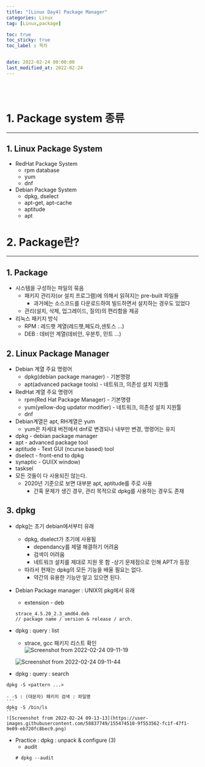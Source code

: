 ```yaml
---
title: "[Linux Day4] Package Manager"
categories: Linux
tag: [Linux,package]

toc: true
toc_sticky: true
toc_label : 목차


date: 2022-02-24 00:00:00
last_modified_at: 2022-02-24
---
```

<br>
<br>

# 1. Package system 종류
---
## 1. Linux Package System
* RedHat Package System
  - rpm database
  - yum
  - dnf
* Debian Package System
  - dpkg, dselect
  - apt-get, apt-cache
  - aptitude
  - apt

# 2. Package란?
---
## 1. Package
* 시스템을 구성하는 파일의 묶음
    - 패키지 관리자(or 설치 프로그램)에 의해서 읽혀지는 pre-built 파일들
    	+ 과거에는 소스코드를 다운로드하여 빌드하면서 설치하는 경우도 있었다
    - 관리(설치, 삭제, 업그레이드, 질의)의 편리함을 제공
* 리눅스 패키지 방식
    - RPM : 레드햇 계열(레드햇,페도라,센토스 ...)
    - DEB : 데비안 계열(데비안, 우분투, 민트 ...)
## 2. Linux Package Manager
* Debian 계열 주요 명령어
    - dpkg(debian package manager) - 기본명령
    - apt(advanced package tools) - 네트워크, 의존성 설치 지원툴
* RedHat 계열 주요 명령어
    - rpm(Red Hat Package Manager) - 기본명령
    - yum(yellow-dog updator modifier) - 네트워크, 의존성 설치 지원툴
    - dnf
* Debian계열은 apt, RH계열은 yum
    - yum은 차세대 버전에서 dnf로 변경되나 내부만 변경, 명령어는 유지
* dpkg - debian package manager
* apt - advanced package tool
* aptitude - Text GUI (ncurse based) tool
* dselect - front-end to dpkg
* synaptic - GUI(X window)
* tasksel
* 모든 것들이 다 사용되진 않는다.
    - 2020년 기준으로 보면 대부분 apt, aptitude를 주로 사용
    	+ 간혹 문제가 생긴 경우, 관리 목적으로 dpkg를 사용하는 경우도 존재

## 3. dpkg
* dpkg는 초기 debian에서부터 유래
    - dpkg, dselect가 초기에 사용됨
    	+ dependancy를 제댈 해결하기 어려움
    	+ 검색이 어려움
    	+ 네트워크 설치를 제대로 지원 못 함
    -상기 문제점으로 인해 APT가 등장
    - 따라서 현재는 dpkg의 모든 기능을 배울 필요는 없다.
    	+ 약간의 유용한 기능만 알고 있으면 된다.
* Debian Package manager : UNIX의 pkg에서 유래
    - extension - deb

	```
	strace_4.5.20_2.3_amd64.deb
	// package name / version & release / arch.
	```

* dpkg : query : list
    - strace, gcc 패키지 리스트 확인
	![Screenshot from 2022-02-24 09-11-19](https://user-images.githubusercontent.com/58837749/155473963-dd36fca1-b5f8-449b-8570-67781e389b13.png)

	![Screenshot from 2022-02-24 09-11-44](https://user-images.githubusercontent.com/58837749/155474080-dfa073ce-d21c-45f5-aa75-38c63e2e95dd.png)

* dpkg : query : search
```
dpkg -S <pattern ...>
```

    - -S : (대문자) 패키지 검색 : 파일명
	```
	dpkg -S /bin/ls
	```
	![Screenshot from 2022-02-24 09-13-13](https://user-images.githubusercontent.com/58837749/155474510-9f553562-fc1f-47f1-9e09-eb720fc8bec9.png)

* Practice : dpkg : unpack & configure (3)
    - audit
	```
	# dpkg --audit
	```
